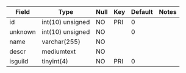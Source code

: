 **Field**|**Type**|**Null**|**Key**|**Default**|**Notes**
-----|-----|-----|-----|-----|-----
id|int(10) unsigned|NO|PRI|0| 
unknown|int(10) unsigned|NO| |0| 
name|varchar(255)|NO| | | 
descr|mediumtext|NO| | | 
isguild|tinyint(4)|NO|PRI|0| 